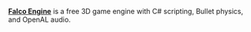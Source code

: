 [**Falco Engine**](https://falco3d.com/) is a free 3D game engine with C# scripting, Bullet physics, and OpenAL audio.
